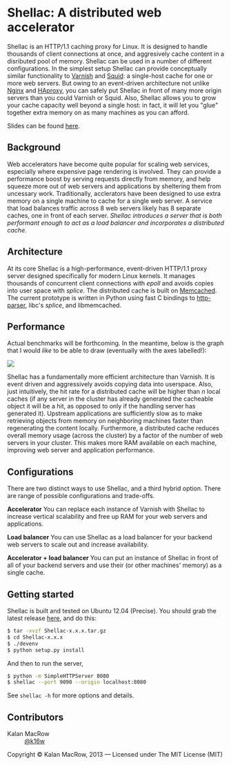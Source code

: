 # Shellac: A distributed web accelerator

Shellac is an HTTP/1.1 caching proxy for Linux. It is designed to handle thousands of client connections at once, and aggresively cache content in a disributed pool of memory. Shellac can be used in a number of different configurations. In the simplest setup Shellac can provide conceptually similar functionality to <a href="https://www.varnish-cache.org">Varnish</a> and <a href="http://www.squid-cache.org">Squid</a>: a single-host cache for one or more web servers. But owing to an event-driven architecture not unlike <a href="http://nginx.com">Nginx</a> and <a href="http://haproxy.1wt.eu">HAproxy</a>, you can safely put Shellac in front of many more origin servers than you could Varnish or Squid. Also, Shellac allows you to grow your cache capacity well beyond a single host: in fact, it will let you "glue" together extra memory on as many machines as you can afford. 

Slides can be found <a href="http://goo.gl/OGjlVW">here</a>.

## Background

Web accelerators have become quite popular for scaling web services, especially where expensive page rendering is involved. They can provide a performance boost by serving requests directly from memory, and help squeeze more out of web servers and applications by sheltering them from uncessary work. Traditionally, acclerators have been designed to use extra memory on a single machine to cache for a single web server. A service that load balances traffic across 8 web servers likely has 8 separate caches, one in front of each server. <i>Shellac introduces a server that is both performant enough to act as a load balancer and incorporates a distributed cache.</i> 

## Architecture

At its core Shellac is a high-performance, event-driven HTTP/1.1 proxy server designed specifically for modern Linux kernels. It manages thousands of concurrent client connections with <i>epoll</i> and avoids copies into user space with <i>splice</i>. The distributed cache is built on <a href="http://memcached.org">Memcached</a>. The current prototype is written in Python using fast C bindings to <a href="https://github.com/joyent/http-parser">http-parser</a>, libc's <i>splice</i>, and libmemcached. 

## Performance

Actual benchmarks will be forthcoming. In the meantime, below is the graph that I would <i>like</i> to be able to draw (eventually with the axes labelled!):

<img src="https://dl.dropboxusercontent.com/u/55111805/Shellac.png" />

Shellac has a fundamentally more efficient architecture than Varnish. It is event driven and aggressively avoids copying data into userspace. Also, just intuitively, the hit rate for a distributed cache will be higher than <i>n</i> local caches (if any server in the cluster has already generated the cacheable object it will be a hit, as opposed to only if the handling server has generated it). Upstream applications are sufficiently slow as to make retrieving objects from memory on neighboring machines faster than regenerating the content locally. Furthermore, a distributed cache reduces overall memory usage (across the cluster) by a factor of the number of web servers in your cluster. This makes more RAM available on each machine, improving web server and application performance.  

## Configurations

There are two distinct ways to use Shellac, and a third hybrid option. There are range of possible configurations and trade-offs. 

<b>Accelerator</b>
You can replace each instance of Varnish with Shellac to increase vertical scalability and free up RAM for your web servers and applications.

<b>Load balancer</b>
You can use Shellac as a load balancer for your backend web servers to scale out and increase availability.

<b>Accelerator + load balancer</b>
You can put an instance of Shellac in front of all of your backend servers and use their (or other machines' memory) as a single cache.

## Getting started

Shellac is built and tested on Ubuntu 12.04 (Precise). You should grab the latest release <a href="https://github.com/kmacrow/Shellac/releases">here</a>, and do this:

```bash
$ tar -xvzf Shellac-x.x.x.tar.gz
$ cd Shellac-x.x.x
$ ./devenv
$ python setup.py install
```
And then to run the server,

```bash
$ python -m SimpleHTTPServer 8080
$ shellac --port 9090 --origin localhost:8080 
```
See <code>shellac -h</code> for more options and details.

## Contributors

<dl>
	<dt>Kalan MacRow</dt>
	<dd><a href="#">@k16w</a></dd>
</dl>

Copyright &copy; Kalan MacRow, 2013 &mdash; Licensed under The MIT License (MIT)




